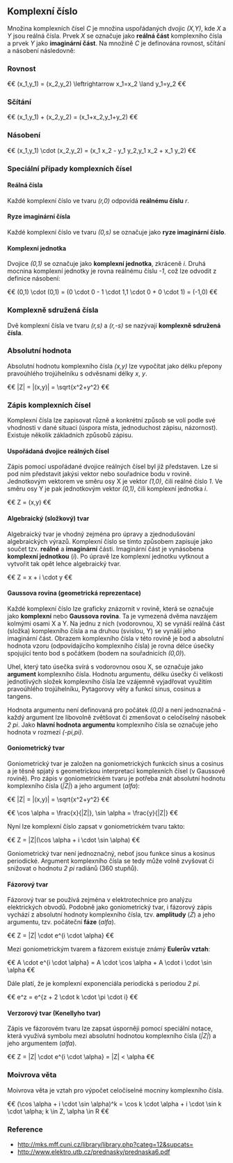## Komplexní číslo

Množina komplexních čísel *C* je množina uspořádaných dvojic *(X,Y)*, kde *X* a *Y* jsou reálná čísla. Prvek *X* se označuje jako **reálná část** komplexního čísla a prvek *Y* jako **imaginární část**. Na množině *C* je definována rovnost, sčítání a násobení následovně:

### Rovnost

€€ (x_1,y_1) = (x_2,y_2) \leftrightarrow x_1=x_2 \land y_1=y_2 €€

### Sčítání

€€ (x_1,y_1) + (x_2,y_2) = (x_1+x_2,y_1+y_2) €€

### Násobení

€€ (x_1,y_1) \cdot (x_2,y_2) = (x_1 x_2 - y_1 y_2,y_1 x_2 + x_1 y_2) €€

### Speciální případy komplexních čísel

#### Reálná čísla

Každé komplexní číslo ve tvaru *(r,0)* odpovídá **reálnému číslu** *r*.

#### Ryze imaginární čísla

Každé komplexní číslo ve tvaru *(0,s)* se označuje jako **ryze imaginární číslo**.

#### Komplexní jednotka

Dvojice *(0,1)* se označuje jako **komplexní jednotka**, zkráceně *i*. Druhá mocnina komplexní jednotky je rovna reálnému číslu *-1*, což lze odvodit z definice násobení:

€€ (0,1) \cdot (0,1) = (0 \cdot 0 - 1 \cdot 1,1 \cdot 0 + 0 \cdot 1) = (-1,0) €€

### Komplexně sdružená čísla

Dvě komplexní čísla ve tvaru *(r,s)* a *(r,-s)* se nazývají **komplexně sdružená čísla**.

### Absolutní hodnota

Absolutní hodnotu komplexního čísla *(x,y)* lze vypočítat jako délku přepony pravoúhlého trojúhelníku s odvěsnami délky *x*, *y*.

€€ |Z| = |(x,y)| = \sqrt{x^2+y^2} €€

### Zápis komplexních čísel

Komplexní čísla lze zapisovat různě a konkrétní způsob se volí podle své vhodnosti v dané situaci (úspora místa, jednoduchost zápisu, názornost). Existuje několik základních způsobů zápisu.

#### Uspořádaná dvojice reálných čísel

Zápis pomocí uspořádané dvojice reálných čísel byl již představen. Lze si pod ním představit jakýsi vektor nebo souřadnice bodu v rovině. Jednotkovým vektorem ve směru osy X je vektor *(1,0)*, čili reálné číslo *1*. Ve směru osy Y je pak jednotkovým vektor *(0,1)*, čili komplexní jednotka *i*.

€€ Z = (x,y) €€

#### Algebraický (složkový) tvar

Algebraický tvar je vhodný zejména pro úpravy a zjednodušování algebraických výrazů. Komplexní číslo se tímto způsobem zapisuje jako součet tzv. **reálné** a **imaginární** části. Imaginární část je vynásobena **komplexní jednotkou** (*i*). Po úpravě lze komplexní jednotku vytknout a vytvořit tak opět lehce algebraický tvar.

€€ Z = x + i \cdot y €€

#### Gaussova rovina (geometrická reprezentace)

Každé komplexní číslo lze graficky znázornit v rovině, která se označuje jako **komplexní** nebo **Gaussova rovina**. Ta je vymezená dvěma navzájem kolmými osami X a Y. Na jednu z nich (vodorovnou, X) se vynáší reálná část (složka) komplexního čísla a na druhou (svislou, Y) se vynáší jeho imaginární část. Obrazem komplexního čísla v této rovině je bod a absolutní hodnota vzoru (odpovídajícího komplexního čísla) je rovna délce úsečky spojující tento bod s počátkem (bodem na souřadnicích *(0,0)*).

Uhel, který tato úsečka svírá s vodorovnou osou X, se označuje jako **argument** komplexního čísla. Hodnotu argumentu, délku úsečky či velikosti jednotlivých složek komplexního čísla lze vzájemně vyjadřovat využitím pravoúhlého trojúhelníku, Pytagorovy věty a funkcí sinus, cosinus a tangens.

Hodnota argumentu není definovaná pro počátek *(0,0)* a není jednoznačná - každý argument lze libovolně zvětšovat či zmenšovat o celočíselný násobek *2 pi*. Jako **hlavní hodnota argumentu** komplexního čísla se označuje jeho hodnota v rozmezí *(-pi,pi)*.

#### Goniometrický tvar

Goniometrický tvar je založen na goniometrických funkcích sinus a cosinus a je těsně spjatý s geometrickou interpretací komplexních čísel (v Gaussově rovině). Pro zápis v goniometrickém tvaru je potřeba znát absolutní hodnotu komplexního čísla (*|Z|*) a jeho argument (*alfa*):

€€ |Z| = |(x,y)| = \sqrt{x^2+y^2} €€

€€ \cos \alpha = \frac{x}{|Z|}, \sin \alpha = \frac{y}{|Z|} €€

Nyní lze komplexní číslo zapsat v goniometrickém tvaru takto:

€€ Z = |Z|(\cos \alpha + i \cdot \sin \alpha) €€

Goniometrický tvar není jednoznačný, neboť jsou funkce sinus a kosinus periodické. Argument komplexního čísla se tedy může volně zvyšovat či snižovat o hodnotu *2 pi* radiánů (360 stupňů).

#### Fázorový tvar

Fázorový tvar se používá zejména v elektrotechnice pro analýzu elektrických obvodů. Podobně jako goniometrický tvar, i fázorový zápis vychází z absolutní hodnoty komplexního čísla, tzv. **amplitudy** (*Z*) a jeho argumentu, tzv. počáteční **fáze** (*alfa*).

€€ Z = |Z| \cdot e^{i \cdot \alpha} €€

Mezi goniometrickým tvarem a fázorem existuje známý **Eulerův vztah**:

€€ A \cdot e^{i \cdot \alpha} = A \cdot \cos \alpha + A \cdot i \cdot \sin \alpha €€

Dále platí, že je komplexní exponenciála periodická s periodou *2 pi*.

€€ e^z = e^{z + 2 \cdot k \cdot \pi \cdot i} €€

#### Verzorový tvar (Kenellyho tvar)

Zápis ve fázorovém tvaru lze zapsat úsporněji pomocí speciální notace, která využívá symbolu mezi absolutní hodnotou komplexního čísla (*|Z|*) a jeho argumentem (*alfa*).

€€ Z = |Z| \cdot e^{i \cdot \alpha} = |Z| < \alpha €€

### Moivrova věta

Moivrova věta je vztah pro výpočet celočíselné mocniny komplexního čísla.

€€ (\cos \alpha + i \cdot \sin \alpha)^k = \cos k \cdot \alpha + i \cdot \sin k \cdot \alpha; k \in Z, \alpha \in R €€

### Reference

- http://mks.mff.cuni.cz/library/library.php?categ=12&supcats=
- http://www.elektro.utb.cz/prednasky/prednaska6.pdf